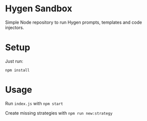 # Hygen Sandbox

Simple Node repository to run Hygen prompts, templates and code injectors.

# Setup

Just run:

```
npm install
```

# Usage

Run `index.js` with `npm start`

Create missing strategies with `npm run new:strategy`
